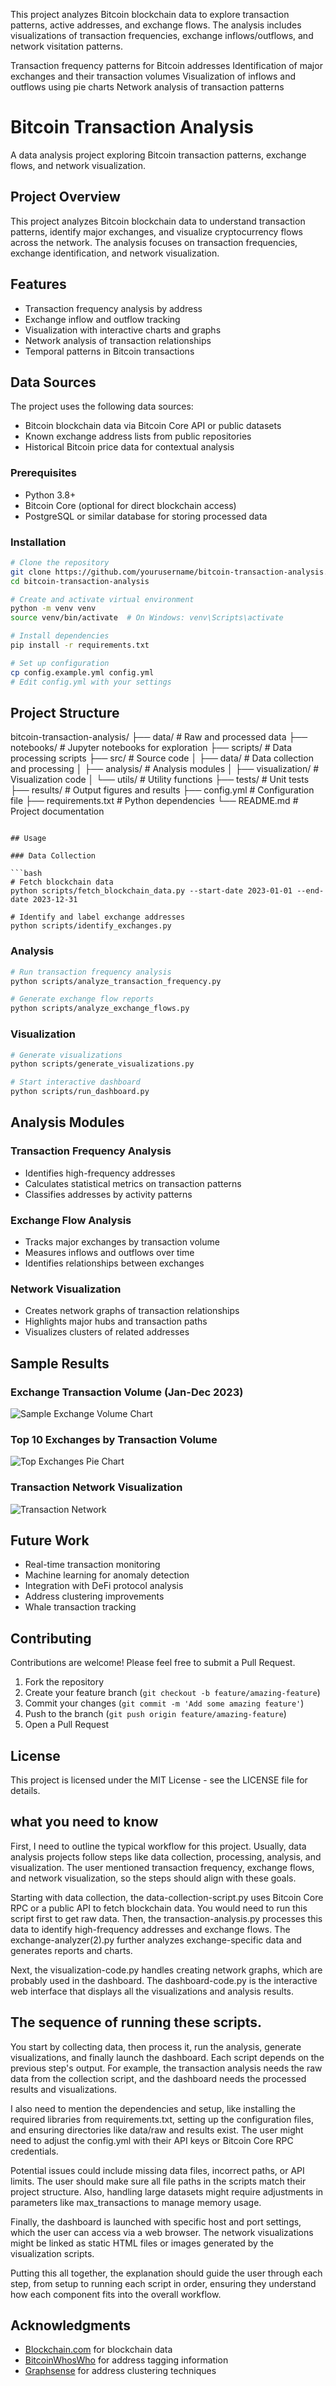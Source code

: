 This project analyzes Bitcoin blockchain data to explore transaction patterns, active addresses, and exchange flows. 
The analysis includes visualizations of transaction frequencies, exchange inflows/outflows, and network visitation patterns.

Transaction frequency patterns for Bitcoin addresses
Identification of major exchanges and their transaction volumes
Visualization of inflows and outflows using pie charts
Network analysis of transaction patterns

# Bitcoin Transaction Analysis

A data analysis project exploring Bitcoin transaction patterns, exchange flows, and network visualization.

## Project Overview
This project analyzes Bitcoin blockchain data to understand transaction patterns, identify major exchanges, and visualize cryptocurrency flows across the network. The analysis focuses on transaction frequencies, exchange identification, and network visualization.

## Features
- Transaction frequency analysis by address
- Exchange inflow and outflow tracking
- Visualization with interactive charts and graphs
- Network analysis of transaction relationships
- Temporal patterns in Bitcoin transactions

## Data Sources
The project uses the following data sources:
- Bitcoin blockchain data via Bitcoin Core API or public datasets
- Known exchange address lists from public repositories
- Historical Bitcoin price data for contextual analysis

### Prerequisites
- Python 3.8+
- Bitcoin Core (optional for direct blockchain access)
- PostgreSQL or similar database for storing processed data

### Installation
```bash
# Clone the repository
git clone https://github.com/yourusername/bitcoin-transaction-analysis.git
cd bitcoin-transaction-analysis

# Create and activate virtual environment
python -m venv venv
source venv/bin/activate  # On Windows: venv\Scripts\activate

# Install dependencies
pip install -r requirements.txt

# Set up configuration
cp config.example.yml config.yml
# Edit config.yml with your settings
```

## Project Structure
bitcoin-transaction-analysis/
├── data/                      # Raw and processed data
├── notebooks/                 # Jupyter notebooks for exploration
├── scripts/                   # Data processing scripts
├── src/                       # Source code
│   ├── data/                  # Data collection and processing
│   ├── analysis/              # Analysis modules
│   ├── visualization/         # Visualization code
│   └── utils/                 # Utility functions
├── tests/                     # Unit tests
├── results/                   # Output figures and results
├── config.yml                 # Configuration file
├── requirements.txt           # Python dependencies
└── README.md                  # Project documentation
```

## Usage

### Data Collection

```bash
# Fetch blockchain data
python scripts/fetch_blockchain_data.py --start-date 2023-01-01 --end-date 2023-12-31

# Identify and label exchange addresses
python scripts/identify_exchanges.py
```

### Analysis

```bash
# Run transaction frequency analysis
python scripts/analyze_transaction_frequency.py

# Generate exchange flow reports
python scripts/analyze_exchange_flows.py
```

### Visualization

```bash
# Generate visualizations
python scripts/generate_visualizations.py

# Start interactive dashboard
python scripts/run_dashboard.py
```

## Analysis Modules

### Transaction Frequency Analysis

- Identifies high-frequency addresses
- Calculates statistical metrics on transaction patterns
- Classifies addresses by activity patterns

### Exchange Flow Analysis

- Tracks major exchanges by transaction volume
- Measures inflows and outflows over time
- Identifies relationships between exchanges

### Network Visualization

- Creates network graphs of transaction relationships
- Highlights major hubs and transaction paths
- Visualizes clusters of related addresses

## Sample Results

### Exchange Transaction Volume (Jan-Dec 2023)
![Sample Exchange Volume Chart](data/images/exchange_volume_sample.png)

### Top 10 Exchanges by Transaction Volume
![Top Exchanges Pie Chart](data/images/top_exchanges_sample.png)

### Transaction Network Visualization
![Transaction Network](data/images/network_sample.png)

## Future Work

- Real-time transaction monitoring
- Machine learning for anomaly detection
- Integration with DeFi protocol analysis
- Address clustering improvements
- Whale transaction tracking

## Contributing

Contributions are welcome! Please feel free to submit a Pull Request.

1. Fork the repository
2. Create your feature branch (`git checkout -b feature/amazing-feature`)
3. Commit your changes (`git commit -m 'Add some amazing feature'`)
4. Push to the branch (`git push origin feature/amazing-feature`)
5. Open a Pull Request

## License

This project is licensed under the MIT License - see the LICENSE file for details.



## what you need to know

First, I need to outline the typical workflow for this project. Usually, data analysis projects follow steps like data collection, processing, analysis, and visualization. The user mentioned transaction frequency, exchange flows, and network visualization, so the steps should align with these goals.

Starting with data collection, the data-collection-script.py uses Bitcoin Core RPC or a public API to fetch blockchain data. You would need to run this script first to get raw data. Then, the transaction-analysis.py processes this data to identify high-frequency addresses and exchange flows. The exchange-analyzer(2).py further analyzes exchange-specific data and generates reports and charts.

Next, the visualization-code.py handles creating network graphs, which are probably used in the dashboard. The dashboard-code.py is the interactive web interface that displays all the visualizations and analysis results.


## The sequence of running these scripts. 

You start by collecting data, then process it, run the analysis, generate visualizations, and finally launch the dashboard. Each script depends on the previous step's output. For example, the transaction analysis needs the raw data from the collection script, and the dashboard needs the processed results and visualizations.

I also need to mention the dependencies and setup, like installing the required libraries from requirements.txt, setting up the configuration files, and ensuring directories like data/raw and results exist. The user might need to adjust the config.yml with their API keys or Bitcoin Core RPC credentials.

Potential issues could include missing data files, incorrect paths, or API limits. The user should make sure all file paths in the scripts match their project structure. Also, handling large datasets might require adjustments in parameters like max_transactions to manage memory usage.

Finally, the dashboard is launched with specific host and port settings, which the user can access via a web browser. The network visualizations might be linked as static HTML files or images generated by the visualization scripts.

Putting this all together, the explanation should guide the user through each step, from setup to running each script in order, ensuring they understand how each component fits into the overall workflow.

## Acknowledgments

- [Blockchain.com](https://www.blockchain.com/explorer) for blockchain data
- [BitcoinWhosWho](https://www.bitcoinwhoswho.com/) for address tagging information
- [Graphsense](https://graphsense.info/) for address clustering techniques
